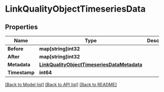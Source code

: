 # LinkQualityObjectTimeseriesData

## Properties

Name | Type | Description | Notes
------------ | ------------- | ------------- | -------------
**Before** | **map[string]int32** |  | [optional] 
**After** | **map[string]int32** |  | 
**Metadata** | [**LinkQualityObjectTimeseriesDataMetadata**](link_quality_object_timeseries_data_metadata.md) |  | 
**Timestamp** | **int64** |  | 

[[Back to Model list]](../README.md#documentation-for-models) [[Back to API list]](../README.md#documentation-for-api-endpoints) [[Back to README]](../README.md)


